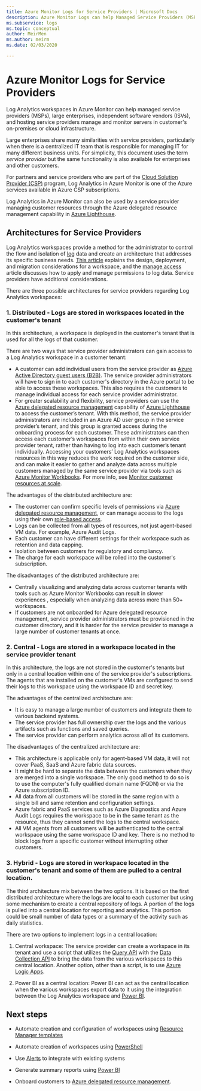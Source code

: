 ```yaml
---
title: Azure Monitor Logs for Service Providers | Microsoft Docs
description: Azure Monitor Logs can help Managed Service Providers (MSPs), large enterprises, Independent Software Vendors (ISVs) and hosting service providers manage and monitor servers in customer's on-premises or cloud infrastructure.
ms.subservice: logs
ms.topic: conceptual
author: MeirMen
ms.author: meirm
ms.date: 02/03/2020

---
```


# Azure Monitor Logs for Service Providers

Log Analytics workspaces in Azure Monitor can help managed service providers (MSPs), large enterprises, independent software vendors (ISVs), and hosting service providers manage and monitor servers in customer's on-premises or cloud infrastructure.

Large enterprises share many similarities with service providers, particularly when there is a centralized IT team that is responsible for managing IT for many different business units. For simplicity, this document uses the term *service provider* but the same functionality is also available for enterprises and other customers.

For partners and service providers who are part of the [Cloud Solution Provider (CSP)](https://partner.microsoft.com/membership/cloud-solution-provider) program, Log Analytics in Azure Monitor is one of the Azure services available in Azure CSP subscriptions.

Log Analytics in Azure Monitor can also be used by a service provider managing customer resources through the Azure delegated resource management capability in [Azure Lighthouse](../../lighthouse/overview.md).

## Architectures for Service Providers

Log Analytics workspaces provide a method for the administrator to control the flow and isolation of [log](data-platform-logs.md) data and create an architecture that addresses its specific business needs. [This article](design-logs-deployment.md) explains the design, deployment, and migration considerations for a workspace, and the [manage access](manage-access.md) article discusses how to apply and manage permissions to log data. Service providers have additional considerations.

There are three possible architectures for service providers regarding Log Analytics workspaces:

### 1. Distributed - Logs are stored in workspaces located in the customer's tenant

In this architecture, a workspace is deployed in the customer's tenant that is used for all the logs of that customer.

There are two ways that service provider administrators can gain access to a Log Analytics workspace in a customer tenant:

- A customer can add individual users from the service provider as [Azure Active Directory guest users (B2B)](../../active-directory/b2b/what-is-b2b.md). The service provider administrators will have to sign in to each customer's directory in the Azure portal to be able to access these workspaces. This also requires the customers to manage individual access for each service provider administrator.
- For greater scalability and flexibility, service providers can use the [Azure delegated resource management](../../lighthouse/concepts/azure-delegated-resource-management.md) capability of [Azure Lighthouse](../../lighthouse/overview.md) to access the customer’s tenant. With this method, the service provider administrators are included in an Azure AD user group in the service provider’s tenant, and this group is granted access during the onboarding process for each customer. These administrators can then access each customer’s workspaces from within their own service provider tenant, rather than having to log into each customer’s tenant individually. Accessing your customers’ Log Analytics workspaces resources in this way reduces the work required on the customer side, and can make it easier to gather and analyze data across multiple customers managed by the same service provider via tools such as [Azure Monitor Workbooks](../..//azure-monitor/platform/workbooks-overview.md). For more info, see [Monitor customer resources at scale](../../lighthouse/how-to/monitor-at-scale.md).

The advantages of the distributed architecture are:

* The customer can confirm specific levels of permissions via [Azure delegated resource management](../../lighthouse/concepts/azure-delegated-resource-management.md), or can manage access to the logs using their own [role-based access](../../role-based-access-control/overview.md).
* Logs can be collected from all types of resources, not just agent-based VM data. For example, Azure Audit Logs.
* Each customer can have different settings for their workspace such as retention and data capping.
* Isolation between customers for regulatory and compliancy.
* The charge for each workspace will be rolled into the customer's subscription.

The disadvantages of the distributed architecture are:

* Centrally visualizing and analyzing data across customer tenants with tools such as Azure Monitor Workbooks can result in slower experiences , especially when analyzing data across more than 50+ workspaces.
* If customers are not onboarded for Azure delegated resource management, service provider administrators must be provisioned in the customer directory, and it is harder for the service provider to manage a large number of customer tenants at once.

### 2. Central - Logs are stored in a workspace located in the service provider tenant

In this architecture, the logs are not stored in the customer's tenants but only in a central location within one of the service provider's subscriptions. The agents that are installed on the customer's VMs are configured to send their logs to this workspace using the workspace ID and secret key.

The advantages of the centralized architecture are:

* It is easy to manage a large number of customers and integrate them to various backend systems.
* The service provider has full ownership over the logs and the various artifacts such as functions and saved queries.
* The service provider can perform analytics across all of its customers.

The disadvantages of the centralized architecture are:

* This architecture is applicable only for agent-based VM data, it will not cover PaaS, SaaS and Azure fabric data sources.
* It might be hard to separate the data between the customers when they are merged into a single workspace. The only good method to do so is to use the computer's fully qualified domain name (FQDN) or via the Azure subscription ID.
* All data from all customers will be stored in the same region with a single bill and same retention and configuration settings.
* Azure fabric and PaaS services such as Azure Diagnostics and Azure Audit Logs requires the workspace to be in the same tenant as the resource, thus they cannot send the logs to the central workspace.
* All VM agents from all customers will be authenticated to the central workspace using the same workspace ID and key. There is no method to block logs from a specific customer without interrupting other customers.

### 3. Hybrid - Logs are stored in workspace located in the customer's tenant and some of them are pulled to a central location.

The third architecture mix between the two options. It is based on the first distributed architecture where the logs are local to each customer but using some mechanism to create a central repository of logs. A portion of the logs is pulled into a central location for reporting and analytics. This portion could be small number of data types or a summary of the activity such as daily statistics.

There are two options to implement logs in a central location:

1. Central workspace: The service provider can create a workspace in its tenant and use a script that utilizes the [Query API](https://dev.loganalytics.io/) with the [Data Collection API](../../azure-monitor/platform/data-collector-api.md) to bring the data from the various workspaces to this central location. Another option, other than a script, is to use [Azure Logic Apps](../../logic-apps/logic-apps-overview.md).

2. Power BI as a central location: Power BI can act as the central location when the various workspaces export data to it using the integration between the Log Analytics workspace and [Power BI](../../azure-monitor/platform/powerbi.md).

## Next steps

* Automate creation and configuration of workspaces using [Resource Manager templates](template-workspace-configuration.md)

* Automate creation of workspaces using [PowerShell](../../azure-monitor/platform/powershell-workspace-configuration.md)

* Use [Alerts](../../azure-monitor/platform/alerts-overview.md) to integrate with existing systems

* Generate summary reports using [Power BI](../../azure-monitor/platform/powerbi.md)

* Onboard customers to [Azure delegated resource management](../../lighthouse/concepts/azure-delegated-resource-management.md).
